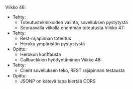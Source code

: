 Viikko 46:
 - Tehty:
   - Toteutustekniikoiden valinta, sovelluksen pystytystä
   - Seuraavalla viikolla enemmän toteutusta 
Viikko 47:
 - Tehty:
   - Rest-rajapinnan toteutus
   - Heroku ympäristön pystystystä
 - Opittu:
   - Herokun konffausta
   - Callbackkien hyödyntäminen
Viikko 48:
 - Tehty:
   - Client sovelluksen teko, REST rajapinnan testausta
 - Opittu:
   - JSONP on kätevä tapa kiertää CORS

